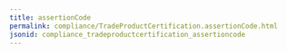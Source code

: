 ```yaml
---
title: assertionCode
permalink: compliance/TradeProductCertification.assertionCode.html
jsonid: compliance_tradeproductcertification_assertioncode
---
```

